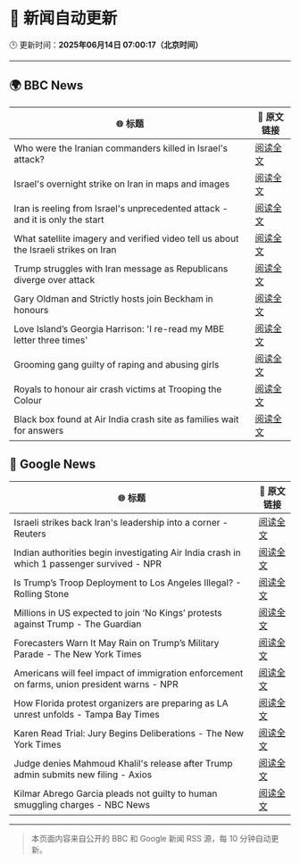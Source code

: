 # 🧠 新闻自动更新

🕒 更新时间：**2025年06月14日 07:00:17（北京时间）**

---

## 🌍 BBC News

| 🌐 标题 | 🔗 原文链接 |
|--------|-------------|
| Who were the Iranian commanders killed in Israel's attack? | [阅读全文](https://www.bbc.com/news/articles/c2lk5j18k4vo) |
| Israel's overnight strike on Iran in maps and images | [阅读全文](https://www.bbc.com/news/articles/crr7gdr82e0o) |
| Iran is reeling from Israel's unprecedented attack - and it is only the start | [阅读全文](https://www.bbc.com/news/articles/cvg72ny4xeyo) |
| What satellite imagery and verified video tell us about the Israeli strikes on Iran | [阅读全文](https://www.bbc.com/news/videos/c04eweg57geo) |
| Trump struggles with Iran message as Republicans diverge over attack | [阅读全文](https://www.bbc.com/news/articles/cq69e7nr9m5o) |
| Gary Oldman and Strictly hosts join Beckham in honours | [阅读全文](https://www.bbc.com/news/articles/cly30wpz01po) |
| Love Island’s Georgia Harrison: 'I re-read my MBE letter three times' | [阅读全文](https://www.bbc.com/news/articles/ce80rk0yw7jo) |
| Grooming gang guilty of raping and abusing girls | [阅读全文](https://www.bbc.com/news/articles/cdd2rld9mj2o) |
| Royals to honour air crash victims at Trooping the Colour | [阅读全文](https://www.bbc.com/news/articles/c3d4g5eeemro) |
| Black box found at Air India crash site as families wait for answers | [阅读全文](https://www.bbc.com/news/articles/cjwqjv09q7xo) |

## 📰 Google News

| 🌐 标题 | 🔗 原文链接 |
|--------|-------------|
| Israeli strikes back Iran's leadership into a corner - Reuters | [阅读全文](https://news.google.com/rss/articles/CBMipgFBVV95cUxNUVBaTkhvc3NVeVlOUDE2Qzg4VllDREQzUmNndEszbWFZXy1qSU1SY2hObExxRkJ0dDBLdk1oNW00M1k2MUE2OXRSUm1lNnNBZ1E5clRFU19uREZqcWdza091Q25VMlpZR3pyeVJOYlZENk1ocGhxRkVqZ0NORXl4UDZsaWZFTkFkMHNzckRFMTlGZEtLM1NJR1hYQ2p4bHFhV29EVlNn?oc=5) |
| Indian authorities begin investigating Air India crash in which 1 passenger survived - NPR | [阅读全文](https://news.google.com/rss/articles/CBMie0FVX3lxTE8wYkUtUnBqYmdhOVpTVGtQeGNmbEo2Rm1MVW91eTI1SkpnSDBSUVhJNHlpV3M4enBCSEZPV01zWFVYbXZQbC1OX3ZvMWpZWWxEcmRwNUtOSDJjWmFFak51ZHVTdld0RWVRalRZSllrdFhhYzV3Y1VzYVFxQQ?oc=5) |
| Is Trump’s Troop Deployment to Los Angeles Illegal? - Rolling Stone | [阅读全文](https://news.google.com/rss/articles/CBMitAFBVV95cUxPVVRIVUJzV1NIZ0wydWVPVXdNeS11SDMxTlhSLXctTk4wLS1ETjEtMVJiN2xRalNoU2phUHBrc2JIc3pwNFZTN2xId0J5UGl4YnNrOUV3ZzhOVW9EdUs1RTctQ1hySm81RUdBcUZsLU52bmkxeVRQUFdDR0xLd2xVdU5oZjVJUXZpMHhyWEpfTkxzSnRCQnJWNlRqbmgycnJhUDFmak1WWEk2UWY3TGFiYVFXd2g?oc=5) |
| Millions in US expected to join ‘No Kings’ protests against Trump - The Guardian | [阅读全文](https://news.google.com/rss/articles/CBMic0FVX3lxTE1DLTJZQVRtZjZFQU5GZGhPX1hGd2laVVFVQWFwNWNXU3JIVGRqNGVYbW9zR056ZXBMWkhKaDJaSmNSeFhPNlhia1NVelFmcTUzNUxib0k2ckJoXzJlclR3aDhKUUF6YXhxLTNRaTVjaTBXV28?oc=5) |
| Forecasters Warn It May Rain on Trump’s Military Parade - The New York Times | [阅读全文](https://news.google.com/rss/articles/CBMigwFBVV95cUxPYmc2N0RPYjhGSDJwSng5RnpqV0NLcVY4VDhnc0UySWdtOElENHZXSUwwM0RCOVljTzJSTWJFZWNtd0c5RDBpTVl3YklhSVVHN0dFQVdNVWdSZ2t6NU04NmpXS1JqZUxHLURhUmxfZHZlZXhxbFZyRHVkNFlOelNpTW14aw?oc=5) |
| Americans will feel impact of immigration enforcement on farms, union president warns - NPR | [阅读全文](https://news.google.com/rss/articles/CBMilgFBVV95cUxPMkdWX25yNTZOdjcwUG53MU5OZHExcXdHMVFHMDRkZk04VXY3cUhoZ3J0MUFfOWlGdllSeWZEcUdxSG4xU3RkOEZPZ3Vqb1hVaEM1ZkxydWxnTk1kV3Rvejg1UWxYVmpaZkU1clVick5RdG43eE9sbmJSSnVRbnFzX25keEtoRXozTEtvNGhqdUtLWUs3V0E?oc=5) |
| How Florida protest organizers are preparing as LA unrest unfolds - Tampa Bay Times | [阅读全文](https://news.google.com/rss/articles/CBMilgFBVV95cUxQYzYwV1REdFlnRUFaZ1FGT1J1Z3l4X3ZKcFB0RnRCbzExcjg2czNZTjFFa24yejlqUUszMERpaDJibVV0ZzJIVWl2a3hEMkFOU1hucmJJcEJCNzVRNTI1YkpkSVVaZzF1bEVyMDFrd3BHQU4xYk9UOEI0dTNMZmFSMjdWd0RFRDh1Q19lYVlwbjFCcVc3MkE?oc=5) |
| Karen Read Trial: Jury Begins Deliberations - The New York Times | [阅读全文](https://news.google.com/rss/articles/CBMihAFBVV95cUxNQ3RpWVBzb2pTdXFuM1pLbmtRby1HTG1UanVpNkRFU2x4emNLQUNkQmRTR1R2R2VaSGIyOGJtU2hhZ1gwLXgxcTZVdHo0a1ZEM0pXRDhUV1JtbDAwem5iNU84NnNCa0R0M1VlYzBUMFNEM0NKS2w1MGNxbzdjRzMtWDJRMVA?oc=5) |
| Judge denies Mahmoud Khalil's release after Trump admin submits new filing - Axios | [阅读全文](https://news.google.com/rss/articles/CBMioAFBVV95cUxQb3J2dVJxNVRqcnUwNW9sQi1aSVRDZGM3SXFWZENQMHBnWGdpdTF5WXAwMEZkOThYcjdxVGh3LUotS3hoTXczU3FjUnhzcVZyYnY2Q3RyUGZiMkdkSEtoTWNWcVVlblY3M19UM3JaMWZSSnVIUWlvbjVPemtON3RGaWJKVUJnaXdPQU1TNy1saFN4TTRKVVhldHpBYnk3Vm00?oc=5) |
| Kilmar Abrego Garcia pleads not guilty to human smuggling charges - NBC News | [阅读全文](https://news.google.com/rss/articles/CBMirwFBVV95cUxOOG1NOUpVUWVUak5hYkFIemxLa2hZb2NwdlR4eWZvRUF2YW5hRjJIWTJZU3JaWmJZYlFMVkhwSXNkQy05Wm1PX0VobjkwdXBrZU5VaWNYb0ZZX1JiZ0RJVk9ialBsWFBWQVRNeml0MDI5QXE1V0s2bUExWHRFNjRsTlpYdW51UVN3SHRUbXMzRTMzeGNTS0NWYW5ab29rY28xZVpTQmdpeTIyT0ZjYmZj0gFWQVVfeXFMTTRwbjJTWlFUdjZHM2UtY0tlNGszdEFySnM4ZTloS3FEUVliWi1zOHA4WnZVeFM4blZRTjc1M1NxbEtuMXJ6Mmsyb3RFanFvZ1pzODAwNFE?oc=5) |

---
> 本页面内容来自公开的 BBC 和 Google 新闻 RSS 源，每 10 分钟自动更新。